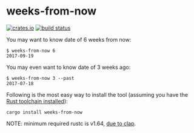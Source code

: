# weeks-from-now

[![crates.io](https://img.shields.io/crates/v/weeks-from-now.svg)](https://crates.io/crates/weeks-from-now)
[![build status](https://github.com/tshepang/weeks-from-now/workflows/CI/badge.svg)](https://github.com/tshepang/weeks-from-now/actions)

You may want to know date of 6 weeks from now:

    $ weeks-from-now 6
    2017-09-19

You may even want to know date of 3 weeks ago:

    $ weeks-from-now 3 --past
    2017-07-18

Following is the most easy way to install the tool
(assuming you have the [Rust toolchain installed][install]):

    cargo install weeks-from-now

NOTE: minimum required rustc is v1.64, [due to clap].

[install]: https://rust-lang.org/tools/install
[due to clap]: https://github.com/clap-rs/clap/pull/4615
